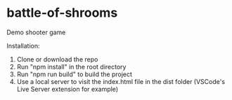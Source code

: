 # battle-of-shrooms
Demo shooter game

Installation:
1) Clone or download the repo
2) Run "npm install" in the root directory
3) Run "npm run build" to build the project
4) Use a local server to visit the index.html file in the dist folder (VSCode's Live Server extension for example)
